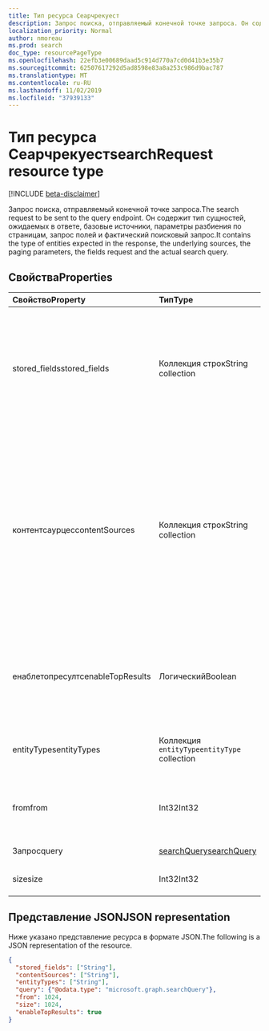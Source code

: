 ```yaml
---
title: Тип ресурса Сеарчрекуест
description: Запрос поиска, отправляемый конечной точке запроса. Он содержит тип сущностей, ожидаемых в ответе, базовые источники, параметры разбиения по страницам, запрос полей и фактический поисковый запрос.
localization_priority: Normal
author: nmoreau
ms.prod: search
doc_type: resourcePageType
ms.openlocfilehash: 22efb3e00689daad5c914d770a7cd0d41b3e35b7
ms.sourcegitcommit: 62507617292d5ad8598e83a8a253c986d9bac787
ms.translationtype: MT
ms.contentlocale: ru-RU
ms.lasthandoff: 11/02/2019
ms.locfileid: "37939133"
---
```

# <a name="searchrequest-resource-type"></a><span data-ttu-id="45604-104">Тип ресурса Сеарчрекуест</span><span class="sxs-lookup"><span data-stu-id="45604-104">searchRequest resource type</span></span>

[!INCLUDE [beta-disclaimer](../../includes/beta-disclaimer.md)]

<span data-ttu-id="45604-105">Запрос поиска, отправляемый конечной точке запроса.</span><span class="sxs-lookup"><span data-stu-id="45604-105">The search request to be sent to the query endpoint.</span></span> <span data-ttu-id="45604-106">Он содержит тип сущностей, ожидаемых в ответе, базовые источники, параметры разбиения по страницам, запрос полей и фактический поисковый запрос.</span><span class="sxs-lookup"><span data-stu-id="45604-106">It contains the type of entities expected in the response, the underlying sources, the paging parameters, the fields request and the actual search query.</span></span>

## <a name="properties"></a><span data-ttu-id="45604-107">Свойства</span><span class="sxs-lookup"><span data-stu-id="45604-107">Properties</span></span>

| <span data-ttu-id="45604-108">Свойство</span><span class="sxs-lookup"><span data-stu-id="45604-108">Property</span></span>     | <span data-ttu-id="45604-109">Тип</span><span class="sxs-lookup"><span data-stu-id="45604-109">Type</span></span>        | <span data-ttu-id="45604-110">Описание</span><span class="sxs-lookup"><span data-stu-id="45604-110">Description</span></span> |
|:-------------|:------------|:------------|
|<span data-ttu-id="45604-111">stored_fields</span><span class="sxs-lookup"><span data-stu-id="45604-111">stored_fields</span></span>|<span data-ttu-id="45604-112">Коллекция строк</span><span class="sxs-lookup"><span data-stu-id="45604-112">String collection</span></span> |<span data-ttu-id="45604-113">Содержит поля, возвращаемые для объекта еарч _so урцес.</span><span class="sxs-lookup"><span data-stu-id="45604-113">Contains the fields to be returned for earch _so urces object.</span></span> <span data-ttu-id="45604-114">Обратите внимание, что этот параметр применяется`externalItem` , только если в отклике указан тип EntityType =.</span><span class="sxs-lookup"><span data-stu-id="45604-114">Note this is only applicable when entityType=`externalItem` is specified in the response.</span></span>|
|<span data-ttu-id="45604-115">контентсаурцес</span><span class="sxs-lookup"><span data-stu-id="45604-115">contentSources</span></span>|<span data-ttu-id="45604-116">Коллекция строк</span><span class="sxs-lookup"><span data-stu-id="45604-116">String collection</span></span>|<span data-ttu-id="45604-117">Содержит подключение, которое необходимо задать.</span><span class="sxs-lookup"><span data-stu-id="45604-117">Contains the connection to be targeted.</span></span> <br><span data-ttu-id="45604-118">В соответствии со следующим `/external/connections/connectionid` форматом `connectionid` : где Коннектионид был определен в администрировании соединителей</span><span class="sxs-lookup"><span data-stu-id="45604-118">Respect the following format : `/external/connections/connectionid` where `connectionid` is the ConnectionId been defined in the Connectors Administration</span></span> <br> <span data-ttu-id="45604-119">Note contentSource применяется только в том случае,`externalItem`если EntityType =.</span><span class="sxs-lookup"><span data-stu-id="45604-119">Note contentSource is only applicable when entityType=`externalItem`.</span></span> |
|<span data-ttu-id="45604-120">енаблетопресултс</span><span class="sxs-lookup"><span data-stu-id="45604-120">enableTopResults</span></span>|<span data-ttu-id="45604-121">Логический</span><span class="sxs-lookup"><span data-stu-id="45604-121">Boolean</span></span>|<span data-ttu-id="45604-122">Это запускает гибридную сортировку для сообщений: первые 3 сообщения наиболее актуальны</span><span class="sxs-lookup"><span data-stu-id="45604-122">This triggers hybrid sort for messages : the first 3 messages are the most relevant</span></span><br> <span data-ttu-id="45604-123">Это относится только к типу entityType =`message`.</span><span class="sxs-lookup"><span data-stu-id="45604-123">This is only applicable for entityType=`message`.</span></span>|
|<span data-ttu-id="45604-124">entityTypes</span><span class="sxs-lookup"><span data-stu-id="45604-124">entityTypes</span></span>|<span data-ttu-id="45604-125">Коллекция `entityType`</span><span class="sxs-lookup"><span data-stu-id="45604-125">`entityType` collection</span></span>| <span data-ttu-id="45604-126">Возможные значения: `event`, `message`, `driveItem`, `externalFile`, `externalItem`.</span><span class="sxs-lookup"><span data-stu-id="45604-126">Possible values are: `event`, `message`, `driveItem`, `externalFile`, `externalItem`.</span></span>|
|<span data-ttu-id="45604-127">from</span><span class="sxs-lookup"><span data-stu-id="45604-127">from</span></span>|<span data-ttu-id="45604-128">Int32</span><span class="sxs-lookup"><span data-stu-id="45604-128">Int32</span></span>|<span data-ttu-id="45604-129">Задает смещение результатов поиска.</span><span class="sxs-lookup"><span data-stu-id="45604-129">Specifies the offset for the search results.</span></span> <span data-ttu-id="45604-130">Смещение 0 возвращает самый первый результат.</span><span class="sxs-lookup"><span data-stu-id="45604-130">Offset 0 returns the very first result.</span></span>|
|<span data-ttu-id="45604-131">Запрос</span><span class="sxs-lookup"><span data-stu-id="45604-131">query</span></span>|[<span data-ttu-id="45604-132">searchQuery</span><span class="sxs-lookup"><span data-stu-id="45604-132">searchQuery</span></span>](searchquery.md)|<span data-ttu-id="45604-133">Содержит термины запроса.</span><span class="sxs-lookup"><span data-stu-id="45604-133">Contains the query terms.</span></span>|
|<span data-ttu-id="45604-134">size</span><span class="sxs-lookup"><span data-stu-id="45604-134">size</span></span>|<span data-ttu-id="45604-135">Int32</span><span class="sxs-lookup"><span data-stu-id="45604-135">Int32</span></span>|<span data-ttu-id="45604-136">Размер извлекаемой страницы.</span><span class="sxs-lookup"><span data-stu-id="45604-136">The size of the page to be retrieved.</span></span>|

## <a name="json-representation"></a><span data-ttu-id="45604-137">Представление JSON</span><span class="sxs-lookup"><span data-stu-id="45604-137">JSON representation</span></span>

<span data-ttu-id="45604-138">Ниже указано представление ресурса в формате JSON.</span><span class="sxs-lookup"><span data-stu-id="45604-138">The following is a JSON representation of the resource.</span></span>

<!-- {
  "blockType": "resource",
  "optionalProperties": [

  ],
  "@odata.type": "microsoft.graph.searchRequest",
  "baseType": null
}-->

```json
{
  "stored_fields": ["String"],
  "contentSources": ["String"],
  "entityTypes": ["String"],
  "query": {"@odata.type": "microsoft.graph.searchQuery"},
  "from": 1024,
  "size": 1024,
  "enableTopResults": true
}
```

<!-- uuid: 16cd6b66-4b1a-43a1-adaf-3a886856ed98
2019-02-04 14:57:30 UTC -->
<!-- {
  "type": "#page.annotation",
  "description": "searchRequest resource",
  "keywords": "",
  "section": "documentation",
  "tocPath": ""
}-->

